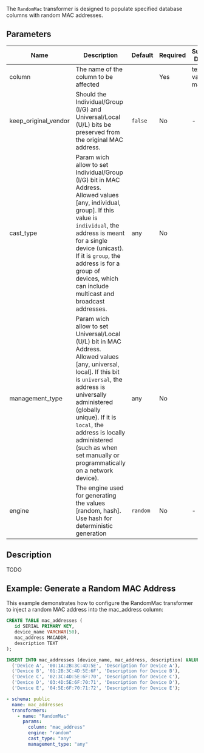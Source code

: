 The `RandomMac` transformer is designed to populate specified database columns with random MAC addresses.

## Parameters

| Name      | Description                                                                                                                                                                                                                                                                                                                 | Default  | Required | Supported DB types  |
|-----------|-----------------------------------------------------------------------------------------------------------------------------------------------------------------------------------------------------------------------------------------------------------------------------------------------------------------------------|----------|----------|---------------------|
| column    | The name of the column to be affected                                                                                                                                                                                                                                                                                       |          | Yes      | text, varchar, macaddr |
| keep_original_vendor | Should the Individual/Group (I/G) and Universal/Local (U/L) bits be preserved from the original MAC address.                                                                                                                                                                                                                | `false`  | No       | -                   |
| cast_type       | Param wich allow to set Individual/Group (I/G) bit in MAC Address. Allowed values [any, individual, group]. If this value is `individual`, the address is meant for a single device (unicast). If it is `group`, the address is for a group of devices, which can include multicast and broadcast addresses.                | any      | No       |                     |
| management_type | Param wich allow to set Universal/Local (U/L) bit in MAC Address. Allowed values [any, universal, local]. If this bit is `universal`, the address is universally administered (globally unique). If it is `local`, the address is locally administered (such as when set manually or programmatically on a network device). | any      | No       |                     |
| engine | The engine used for generating the values [random, hash]. Use hash for deterministic generation                                                                                                                                                                                                                             | `random` | No       |-                    |

## Description

TODO


## Example: Generate a Random MAC Address

This example demonstrates how to configure the RandomMac transformer to inject a random MAC address into the
mac_address column:

```sql title="Create table mac_addresses and insert data"
CREATE TABLE mac_addresses (
   id SERIAL PRIMARY KEY,
   device_name VARCHAR(50),
   mac_address MACADDR,
   description TEXT
);

INSERT INTO mac_addresses (device_name, mac_address, description) VALUES
  ('Device A', '00:1A:2B:3C:4D:5E', 'Description for Device A'),
  ('Device B', '01:2B:3C:4D:5E:6F', 'Description for Device B'),
  ('Device C', '02:3C:4D:5E:6F:70', 'Description for Device C'),
  ('Device D', '03:4D:5E:6F:70:71', 'Description for Device D'),
  ('Device E', '04:5E:6F:70:71:72', 'Description for Device E');

```

```yaml title="RandomPerson transformer example"
- schema: public
  name: mac_addresses
  transformers:
    - name: "RandomMac"
      params:
        column: "mac_address"
        engine: "random"
        cast_type: "any"
        management_type: "any"
```